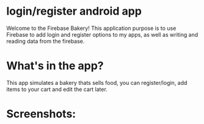 # login/register android app
Welcome to the Firebase Bakery! This application purpose is to use Firebase to add login and register options to my apps, as well as writing and reading data from the firebase.

# What's in the app?
This app simulates a bakery thats sells food, you can register/login, add items to your cart and edit the cart later.

# Screenshots:
